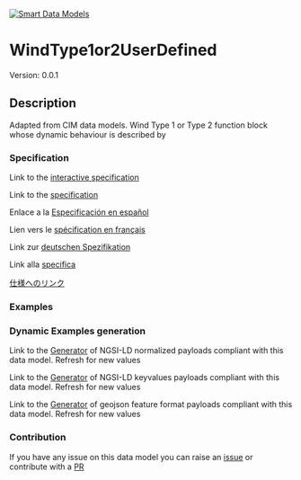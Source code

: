 [![Smart Data Models](https://smartdatamodels.org/wp-content/uploads/2022/01/SmartDataModels_logo.png "Logo")](https://smartdatamodels.org)
# WindType1or2UserDefined
Version: 0.0.1

## Description 

Adapted from CIM data models. Wind Type 1 or Type 2 function block whose dynamic behaviour is described by
### Specification

Link to the [interactive specification](https://swagger.lab.fiware.org/?url=https://smart-data-models.github.io/dataModel.EnergyCIM/WindType1or2UserDefined/swagger.yaml)

Link to the [specification](https://github.com/smart-data-models/dataModel.EnergyCIM/blob/master/WindType1or2UserDefined/doc/spec.md)

Enlace a la [Especificación en español](https://github.com/smart-data-models/dataModel.EnergyCIM/blob/master/WindType1or2UserDefined/doc/spec_ES.md)

Lien vers le [spécification en français](https://github.com/smart-data-models/dataModel.EnergyCIM/blob/master/WindType1or2UserDefined/doc/spec_FR.md)

Link zur [deutschen Spezifikation](https://github.com/smart-data-models/dataModel.EnergyCIM/blob/master/WindType1or2UserDefined/doc/spec_DE.md)

Link alla [specifica](https://github.com/smart-data-models/dataModel.EnergyCIM/blob/master/WindType1or2UserDefined/doc/spec_IT.md)

[仕様へのリンク](https://github.com/smart-data-models/dataModel.EnergyCIM/blob/master/WindType1or2UserDefined/doc/spec_JA.md)
### Examples
### Dynamic Examples generation

Link to the [Generator](https://smartdatamodels.org/extra/ngsi-ld_generator.php?schemaUrl=https://raw.githubusercontent.com/smart-data-models/dataModel.EnergyCIM/master/WindType1or2UserDefined/schema.json&email=info@smartdatamodels.org) of NGSI-LD normalized payloads compliant with this data model. Refresh for new values

Link to the [Generator](https://smartdatamodels.org/extra/ngsi-ld_generator_keyvalues.php?schemaUrl=https://raw.githubusercontent.com/smart-data-models/dataModel.EnergyCIM/master/WindType1or2UserDefined/schema.json&email=info@smartdatamodels.org) of NGSI-LD keyvalues payloads compliant with this data model. Refresh for new values

Link to the [Generator](https://smartdatamodels.org/extra/geojson_features_generator.php?schemaUrl=https://raw.githubusercontent.com/smart-data-models/dataModel.EnergyCIM/master/WindType1or2UserDefined/schema.json&email=info@smartdatamodels.org) of geojson feature format payloads compliant with this data model. Refresh for new values
### Contribution

 If you have any issue on this data model you can raise an [issue](https://github.com/smart-data-models/dataModel.EnergyCIM/issues)  or contribute with a [PR](https://github.com/smart-data-models/dataModel.EnergyCIM/pulls)